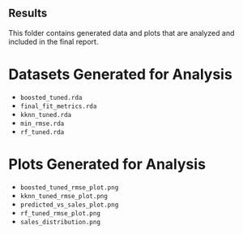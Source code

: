 ## Results

This folder contains generated data and plots that are analyzed and included in the final report.

# Datasets Generated for Analysis
- `boosted_tuned.rda `
- `final_fit_metrics.rda`
- `kknn_tuned.rda`
- `min_rmse.rda`
- `rf_tuned.rda`

# Plots Generated for Analysis
- `boosted_tuned_rmse_plot.png`
- `kknn_tuned_rmse_plot.png`
- `predicted_vs_sales_plot.png`
- `rf_tuned_rmse_plot.png`
- `sales_distribution.png`